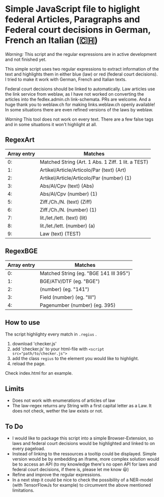 # Simple JavaScript file to higlight federal Articles, Paragraphs and Federal court decisions in German, French an Italian (🇨🇭)

_Warning:_ This script and the regular expressions are in active development and not finished yet.

This simple script uses two regular expressions to extract information of the text and highlights them in either blue (law) or red (federal court decisions).
I tried to make it work with German, French and Italian texts.

Federal court decisions should be linked to automatically.
Law articles use the link service from weblaw, as I have not worked on converting the articles into the fedlex.admin.ch link-schemata. PRs are welcome.
And a huge thank you to weblaw.ch for making links.weblaw.ch openly available! In some situations there are even refined versions of the laws by weblaw.

_Warning_ This tool does not work on every text. There are a few false tags and in some situations it won't highlight at all.

## RegexArt

| Array entry | Matches                                            |
| ----------- | -------------------------------------------------- |
| 0:          | Matched String (Art. 1 Abs. 1 Ziff. 1 lit. a TEST) |
| 1:          | Artikel/Article/Articolo/Par (text) (Art)          |
| 2:          | Artikel/Article/Articolo/Par (number) (1)          |
| 3:          | Abs/Al/Cpv (text) (Abs)                            |
| 4:          | Abs/Al/Cpv (number) (1)                            |
| 5:          | Ziff./Ch./N. (text) (Ziff)                         |
| 6:          | Ziff./Ch./N. (number) (1)                          |
| 7:          | lit./let./lett. (text) (lit)                       |
| 8:          | lit./let./lett. (number) (a)                       |
| 9:          | Law (text) (TEST)                                  |

## RegexBGE

| Array entry | Matches                                |
| ----------- | -------------------------------------- |
| 0:          | Matched String (eg. "BGE 141 III 395") |
| 1:          | BGE/ATV/DTF (eg. "BGE")                |
| 2:          | (number) (eg. "141")                   |
| 3:          | Field (number) (eg. "III")             |
| 4:          | Pagenumber (number) (eg. 395)          |

## How to use

The script highlighty every match in `.regius` .

1. download 'checker.js'
2. add 'checker.js' to your html-file with `<script src="path/to/checker.js">`
3. add the class `regius` to the element you would like to highlight.
4. reload the page.

Check index.html for an example.

## Limits

- Does not work with enumerations of articles of law
- The law-regex returns any String with a first capital letter as a Law. It does not check, wether the law exists or not.

## To Do

- I would like to package this script into a simple Browser-Extension, so laws and federal court decisions would be highlighted and linked to on every pageload.
- Instead of linking to the ressources a tooltip could be displayed. Simple version would be by embedding an iframe, more complex solution would be to access an API (to my knowledge there's no open API for laws and federal court decisions, if there is, please let me know 😃)
- Refine and improve the regular expressions.
- In a next step it could be nice to check the possibility of a NER-model (with TensorFlowJs for example) to circumvent the above mentioned limitations.
